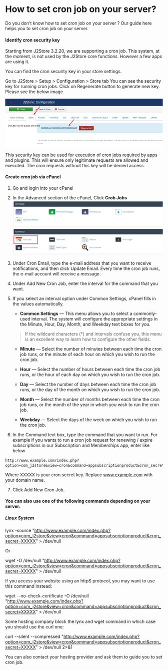 # How to set cron job on your server?

Do you don't know how to set cron job on your server ? Our guide here helps you to set cron job on your server.

#### Identify cron security key

Starting from J2Store 3.2.20, we are supporting a cron job. This system, at the moment, is not used by the J2Store core functions. However a few apps are using it.

You can find the cron security key in your store settings.

Go to J2Store > Setup > Configuration > Store tab
You can see the security key for running cron jobs. Click on Regenerate button to generate new key. Please see the below image

![](./assets/images/cron-key.png)

This security key can be used for execution of cron jobs required by apps and plugins. This will ensure only legitimate requests are allowed and executed. The cron requests without this key will be denied access.

#### Create cron job via cPanel

1. Go and login into your cPanel

2. In the Advanced section of the cPanel, Click **Crob Jobs**
![](./assets/images/cron-job.png)

3. Under Cron Email, type the e-mail address that you want to receive notifications, and then click Update Email. Every time the cron job runs, the e-mail account will receive a message.

4. Under Add New Cron Job, enter the interval for the command that you want.

5. If you select an interval option under Common Settings, cPanel fills in the values automatically.

    * **Common Settings** — This menu allows you to select a commonly-used interval. The system will configure the appropriate settings in the Minute, Hour, Day, Month, and Weekday text boxes for you.
    >If the wildcard characters (*) and intervals confuse you, this menu is an excellent way to learn how to configure the other fields.
    
    * **Minute** — Select the number of minutes between each time the cron job runs, or the minute of each hour on which you wish to run the cron job.
    
    * **Hour** — Select the number of hours between each time the cron job runs, or the hour of each day on which you wish to run the cron job.
    
    * **Day** — Select the number of days between each time the cron job runs, or the day of the month on which you wish to run the cron job.
    
    * **Month** — Select the number of months between each time the cron job runs, or the month of the year in which you wish to run the cron job.
    
    * **Weekday** — Select the days of the week on which you wish to run the cron job.

6. In the Command text box, type the command that you want to run. For example if you wants to run a cron job request for renewing / expire subscriptions in our Subscription and Memberships app, enter like below
  ```
  http://www.example.com/index.php?option=com_j2store&view=cron&command=appsubscriptionproduct&cron_secret=XXXXX
  ```
  Where XXXXX is your cron secret key. Replace www.example.com with your domain name.

7. Click Add New Cron Job.

#### You can also use one of the following commands depending on your server:

##### Linux System

lynx -source "http://www.example.com/index.php?option=com_j2store&view=cron&command=appsubscriptionproduct&cron_secret=XXXXX" > /dev/null

Or

wget -O /dev/null "http://www.example.com/index.php?option=com_j2store&view=cron&command=appsubscriptionproduct&cron_secret=XXXXX" > /dev/null

If you access your website using an httpS protocol, you may want to use this command instead:

wget --no-check-certificate -O /dev/null "http://www.example.com/index.php?option=com_j2store&view=cron&command=appsubscriptionproduct&cron_secret=XXXXX" > /dev/null

Some hosting company block the lynx and wget command in which case you should use the curl one:

curl --silent --compressed "http://www.example.com/index.php?option=com_j2store&view=cron&command=appsubscriptionproduct&cron_secret=XXXXX" > /dev/null 2>&1

You can also contact your hosting provider and ask them to guide you to set cron job.